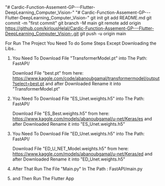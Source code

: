 "# Cardic-Function-Assement-GP---Flutter-DeepLearning_Computer_Vision-" 
"# Cardic-Function-Assement-GP---Flutter-DeepLearning_Computer_Vision-"  git init git add README.md git commit -m "first commit" git branch -M main git remote add origin https://github.com/kirlousHelal/Cardic-Function-Assement-GP---Flutter-DeepLearning_Computer_Vision-.git git push -u origin main


For Run The Project You Need To do Some Steps Except Downloading the Libs..

1. You Need To Download File "TransformerModel.pt" into The Path: FastAPI/

    Download File "best.pt" from here: https://www.kaggle.com/code/abanoubgamal/transformermodel/output?select=best.pt
    and after Downloaded Rename it into  "TransformerModel.pt"

2. You Need To Download File "ES_Unet.weights.h5" into The Path: FastAPI/

    Download File "ES_Best.weights.h5" from here: https://www.kaggle.com/models/abanoubgamal/u-net/Keras/es
    and after Downloaded Rename it into  "ES_Unet.weights.h5"

3. You Need To Download File "ED_Unet.weights.h5" into The Path: FastAPI/

    Download File "ED_U_NET_Model.weights.h5" from here: https://www.kaggle.com/models/abanoubgamal/u-net/Keras/ed
    and after Downloaded Rename it into  "ED_Unet.weights.h5"

4. After That Run The File "Main.py" In The Path : FastAPI/main.py

5. and Then Run The Flutter App
